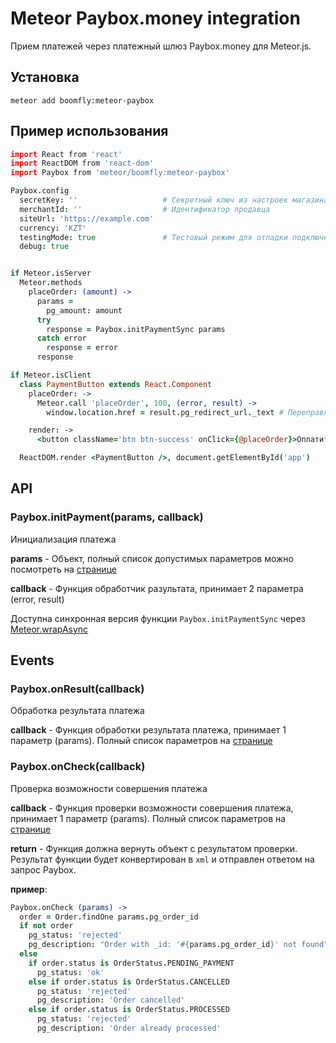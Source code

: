 # Meteor Paybox.money integration

Прием платежей через платежный шлюз Paybox.money для Meteor.js.

## Установка

```shell
meteor add boomfly:meteor-paybox
```

## Пример использования

```coffeescript
import React from 'react'
import ReactDOM from 'react-dom'
import Paybox from 'meteor/boomfly:meteor-paybox'

Paybox.config
  secretKey: ''                   # Секретный ключ из настроек магазина
  merchantId: ''                  # Идентификатор продавца
  siteUrl: 'https://example.com'
  currency: 'KZT'
  testingMode: true               # Тестовый режим для отладки подключения
  debug: true


if Meteor.isServer
  Meteor.methods
    placeOrder: (amount) ->
      params =
        pg_amount: amount
      try
        response = Paybox.initPaymentSync params
      catch error
        response = error
      response

if Meteor.isClient
  class PaymentButton extends React.Component
    placeOrder: ->
      Meteor.call 'placeOrder', 100, (error, result) ->
        window.location.href = result.pg_redirect_url._text # Переправляем пользователя на страницу оплаты

    render: ->
      <button className='btn btn-success' onClick={@placeOrder}>Оплатить 100 KZT</button>

  ReactDOM.render <PaymentButton />, document.getElementById('app')
```

## API

### Paybox.initPayment(params, callback)

Инициализация платежа

**params** - Объект, полный список допустимых параметров можно посмотреть на [странице](https://paybox.money/kz_ru/dev/payment-init)

**callback** - Функция обработчик разультата, принимает 2 параметра (error, result)

Доступна синхронная версия функции `Paybox.initPaymentSync` через [Meteor.wrapAsync](https://docs.meteor.com/api/core.html#Meteor-wrapAsync)

## Events

### Paybox.onResult(callback)

Обработка результата платежа

**callback** - Функция обработки результата платежа, принимает 1 параметр (params). Полный список параметров на [странице](https://paybox.money/kz_ru/dev/payment-result)

### Paybox.onCheck(callback)

Проверка возможности совершения платежа

**callback** - Функция проверки возможности совершения платежа, принимает 1 параметр (params). Полный список параметров на [странице](https://paybox.money/kz_ru/dev/payment-check)

**return** - Функция должна вернуть объект с результатом проверки. Результат функции будет конвертирован в `xml` и отправлен ответом на запрос Paybox.

**пример**:

```coffeescript
Paybox.onCheck (params) ->
  order = Order.findOne params.pg_order_id
  if not order
    pg_status: 'rejected'
    pg_description: "Order with _id: '#{params.pg_order_id}' not found"
  else
    if order.status is OrderStatus.PENDING_PAYMENT
      pg_status: 'ok'
    else if order.status is OrderStatus.CANCELLED
      pg_status: 'rejected'
      pg_description: 'Order cancelled'
    else if order.status is OrderStatus.PROCESSED
      pg_status: 'rejected'
      pg_description: 'Order already processed'
```
